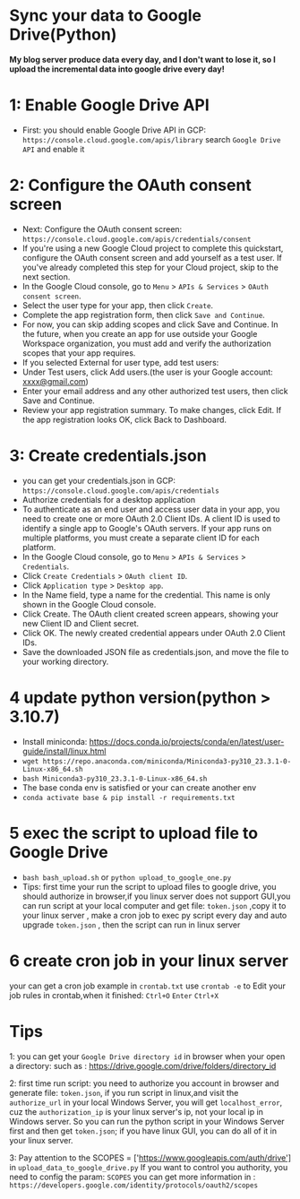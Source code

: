 # Sync your data to Google Drive(Python)

**My blog server produce data every day, and I don't want to lose it, so I upload the incremental data into google drive every day!**

# 1: Enable Google Drive API
* First: you should enable Google Drive API in GCP: `https://console.cloud.google.com/apis/library`
  search `Google Drive API` and enable it

# 2: Configure the OAuth consent screen
* Next: Configure the OAuth consent screen: `https://console.cloud.google.com/apis/credentials/consent`
* If you're using a new Google Cloud project to complete this quickstart, configure the OAuth consent screen and add yourself as a test user. If you've already completed this step for your Cloud project, skip to the next section.
* In the Google Cloud console, go to `Menu`  > `APIs & Services` > `OAuth consent screen`.
* Select the user type for your app, then click `Create`.
* Complete the app registration form, then click `Save and Continue`.
* For now, you can skip adding scopes and click Save and Continue. In the future, when you create an app for use outside your Google Workspace organization, you must add and verify the authorization scopes that your app requires.
* If you selected External for user type, add test users:
* Under Test users, click Add users.(the user is your Google account: xxxx@gmail.com)
* Enter your email address and any other authorized test users, then click Save and Continue.
* Review your app registration summary. To make changes, click Edit. If the app registration looks OK, click Back to Dashboard.

# 3: Create credentials.json
* you can get your credentials.json in GCP: `https://console.cloud.google.com/apis/credentials`
* Authorize credentials for a desktop application
* To authenticate as an end user and access user data in your app, you need to create one or more OAuth 2.0 Client IDs. A client ID is used to identify a single app to Google's OAuth servers. If your app runs on multiple platforms, you must create a separate client ID for each platform.
* In the Google Cloud console, go to `Menu` > `APIs & Services` > `Credentials`.
* Click `Create Credentials` > `OAuth client ID`.
* Click `Application type` > `Desktop app`.
* In the Name field, type a name for the credential. This name is only shown in the Google Cloud console.
* Click Create. The OAuth client created screen appears, showing your new Client ID and Client secret.
* Click OK. The newly created credential appears under OAuth 2.0 Client IDs.
* Save the downloaded JSON file as credentials.json, and move the file to your working directory.

# 4 update python version(python > 3.10.7)
* Install miniconda: https://docs.conda.io/projects/conda/en/latest/user-guide/install/linux.html
* `wget https://repo.anaconda.com/miniconda/Miniconda3-py310_23.3.1-0-Linux-x86_64.sh`
* `bash Miniconda3-py310_23.3.1-0-Linux-x86_64.sh`
* The base conda env is satisfied or your can create another env
* `conda activate base & pip install -r requirements.txt`

# 5 exec the script to upload file to Google Drive
* `bash bash_upload.sh` or `python upload_to_google_one.py`
* Tips: first time your run the script to upload files to google drive, you should authorize in browser,if you linux server does not support GUI,you can run script at your local computer and get file: `token.json` ,copy it to your linux server , make a cron job to exec py script every day and auto upgrade `token.json` , then the script can run in linux server

# 6 create cron job in your linux server
your can get a cron job example in `crontab.txt`
use `crontab -e` to 
Edit your job rules in crontab,when it finished: `Ctrl+O` `Enter` `Ctrl+X`




# Tips
1: you can get your `Google Drive directory id` in browser when your open a directory:
  such as : https://drive.google.com/drive/folders/directory_id

2: first time run script: you need to authorize you account in browser and generate file: `token.json`, if you run script in linux,and visit the `authorize_url` in your local Windows Server, you will get `localhost_error`, cuz the `authorization_ip` is your linux server's ip, not your local ip in Windows server. So you can run the python script in your Windows Server first and then get `token.json`; if you have linux GUI, you can do all of it in your linux server.

3: Pay attention to the SCOPES = ['https://www.googleapis.com/auth/drive'] in `upload_data_to_google_drive.py`
If you want to control you authority, you need to config the param: `SCOPES`
you can get more information in : `https://developers.google.com/identity/protocols/oauth2/scopes`






